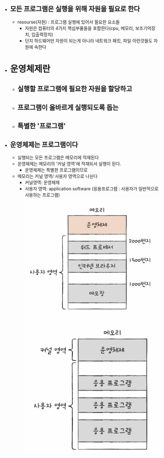 
- ## 모든 프로그램은 실행을 위해 자원을 필요로 한다
	- resourse(자원) : 프로그램 실행에 있어서 필요한 요소들
		- 자원은 컴퓨터의 4가지 핵심부품들을 포함한다(cpu, 메모리, 보조기억장치, 입출력장치)
		- 단지 하드웨어만 자원이 되는게 아니라 네트워크 패킷, 파일 이런것들도 자원에 속한다
	
- # 운영체제란
	- ## 실행할 프로그램에 필요한 자원을 할당하고
	- ## 프로그램이 올바르게 실행되도록 돕는
	- ## 특별한 '프로그램'
	
- ## 운영체제는 프로그램이다
	- 실행되는 모든 프로그램은 메모리에 적재된다
	- 운영체제는 메모리의 '커널 영역'에 적재되서 실행이 된다.
		- 운영체제는 특별한 프로그램이므로
	- 메모리는 커널 영역/ 사용자 영역으로 나뉜다
		- 커널영역: 운영체제
		- 사용자 영역: application software (응용프로그램 : 사용자가 일반적으로 사용하는 프로그램)![](../../pic/Screenshot%201.png)![](../../pic/Screenshot%202.png)